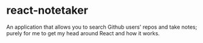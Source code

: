 # react-notetaker

An application that allows you to search Github users' repos and take notes; purely for me to get my head around React and how it works.
